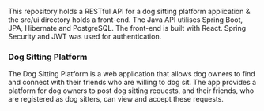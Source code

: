 This repository holds a RESTful API for a dog sitting platform application & the src/ui directory holds a front-end.
The Java API utilises Spring Boot, JPA, Hibernate and PostgreSQL. The front-end is built with React. 
Spring Security and JWT was used for authentication.

### Dog Sitting Platform
The Dog Sitting Platform is a web application that allows dog owners to find and connect with their friends who are willing to dog sit. The app provides a platform for dog owners to post dog sitting requests, and their friends, who are registered as dog sitters, can view and accept these requests.
